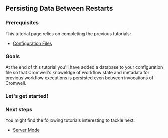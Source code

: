 ## Persisting Data Between Restarts

### Prerequisites

This tutorial page relies on completing the previous tutorials:

* [Configuration Files](ConfigurationFiles.md)

### Goals

At the end of this tutorial you'll have added a database to your configuration file so that Cromwell's knoweldge of workflow state and metadata for previous workflow executions is persisted even between invocations of Cromwell.

### Let's get started!


### Next steps

You might find the following tutorials interesting to tackle next:

* [Server Mode](ServerMode.md)
